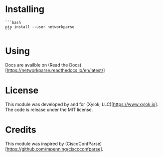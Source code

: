 # Installing

    ```bash
    pip install --user networkparse
    ```

# Using
Docs are availble on (Read the Docs)[https://networkparse.readthedocs.io/en/latest/]


# License
This module was developed by and for (Xylok, LLC)[https://www.xylok.io]. The code is
release under the MIT license.


# Credits
This module was inspired by (CiscoConfParse)[https://github.com/mpenning/ciscoconfparse].
